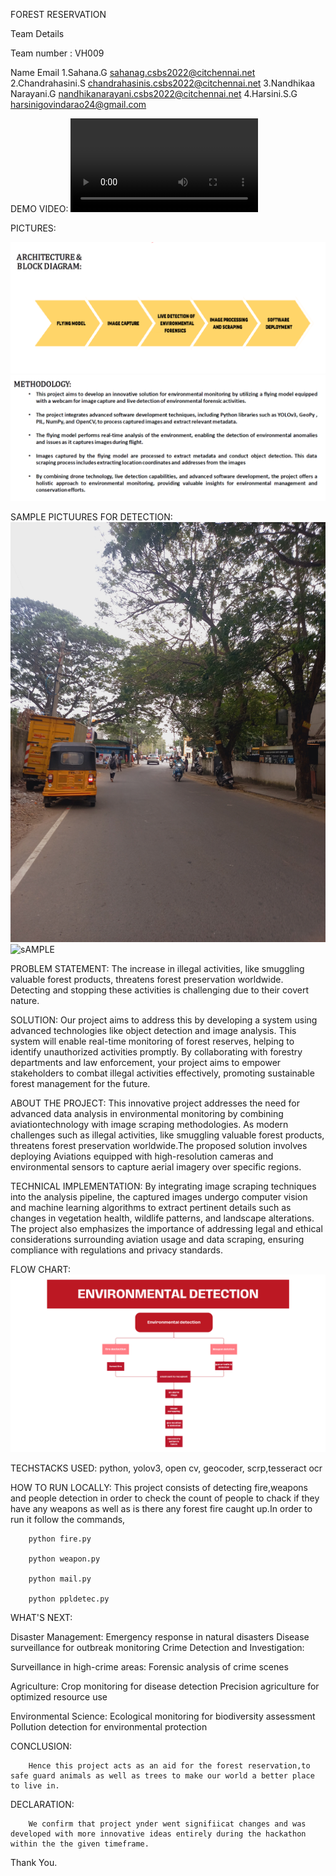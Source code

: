 FOREST RESERVATION


Team Details

Team number : VH009

Name	Email
1.Sahana.G	sahanag.csbs2022@citchennai.net
2.Chandrahasini.S	chandrahasinis.csbs2022@citchennai.net
3.Nandhikaa Narayani.G nandhikanarayani.csbs2022@citchennai.net
4.Harsini.S.G  harsinigovindarao24@gmail.com

DEMO VIDEO:
![VIDEO](https://github.com/Chandrahasinisankar/Forest_reservation/blob/main/Forest%20Reservation%20Project.mp4)


PICTURES:

![Architecture](https://github.com/Chandrahasinisankar/Forest_reservation/blob/main/ARCHITECTURE.png)
![Methodology](https://github.com/Chandrahasinisankar/Forest_reservation/blob/main/METHODOLOGY.png)


SAMPLE PICTUURES FOR DETECTION:
![SAMPLE](https://github.com/Chandrahasinisankar/Forest_reservation/blob/main/c.jpg)
![sAMPLE](https://github.com/Chandrahasinisankar/Forest_reservation/blob/main/a.jpg)

PROBLEM STATEMENT:
        The increase in illegal activities, like smuggling valuable forest products, threatens forest preservation worldwide. Detecting and stopping these activities is challenging due to their covert nature. 
        
SOLUTION:
        Our project aims to address this by developing a system using advanced technologies like object detection and image analysis. This system will enable real-time monitoring of forest reserves, helping to identify unauthorized activities promptly. By collaborating with forestry departments and law enforcement, your project aims to empower stakeholders to combat illegal activities effectively, promoting sustainable forest management for the future.

ABOUT THE PROJECT:
     This innovative project addresses the need for advanced data analysis in environmental monitoring by combining aviationtechnology with image scraping methodologies.
As modern challenges such as illegal activities, like smuggling valuable forest products, threatens forest preservation worldwide.The proposed solution involves deploying Aviations equipped with high-resolution cameras and environmental sensors to capture aerial imagery over specific regions.

TECHNICAL IMPLEMENTATION:
By integrating image scraping techniques into the analysis pipeline, the captured images undergo computer vision and machine learning algorithms to extract pertinent details such as changes in vegetation health, wildlife patterns, and landscape alterations.
The project also emphasizes the importance of addressing legal and ethical considerations surrounding aviation usage and data scraping, ensuring compliance with regulations and privacy standards.


FLOW CHART:
![Flow Chart](https://github.com/Chandrahasinisankar/Forest_reservation/blob/main/Environmental%20detection.png)

TECHSTACKS USED:
python, yolov3, open cv, geocoder, scrp,tesseract ocr

HOW TO RUN LOCALLY:
This project consists of detecting fire,weapons and people detection in order to check the count of people to chack if they have any weapons as well as is there any forest fire caught up.In order to run it follow the commands,
        
        python fire.py
        
        python weapon.py
        
        python mail.py

        python ppldetec.py

WHAT'S NEXT:

Disaster Management:
        Emergency response in natural disasters
        Disease surveillance for outbreak monitoring
Crime Detection and Investigation:

Surveillance in high-crime areas:
         Forensic analysis of crime scenes

Agriculture:
        Crop monitoring for disease detection
        Precision agriculture for optimized resource use

Environmental Science:
        Ecological monitoring for biodiversity assessment
        Pollution detection for environmental protection

CONCLUSION:

        Hence this project acts as an aid for the forest reservation,to safe guard animals as well as trees to make our world a better place to live in.

DECLARATION:

        We confirm that project ynder went signifiicat changes and was developed with more innovative ideas entirely during the hackathon within the the given timeframe.
Thank You.




